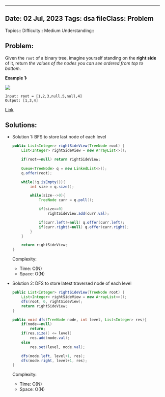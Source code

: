 
---
Date: 02 Jul, 2023
Tags: dsa
fileClass: Problem
---
Topics:: 
Difficulty::  Medium
Understanding:: 
## Problem: 
 Given the `root` of a binary tree, imagine yourself standing on the **right side** of it, return _the values of the nodes you can see ordered from top to bottom_.

**Example 1:**

![](https://assets.leetcode.com/uploads/2021/02/14/tree.jpg)

    Input: root = [1,2,3,null,5,null,4]
    Output: [1,3,4]

[Link]( https://leetcode.com/problems/binary-tree-right-side-view/)


## Solutions: 

- Solution 1:  BFS to store last node of each level
	```java
	public List<Integer> rightSideView(TreeNode root) {
        List<Integer> rightSideView = new ArrayList<>();

        if(root==null) return rightSideView;
        
        Queue<TreeNode> q = new LinkedList<>();
        q.offer(root);

        while(!q.isEmpty()){
            int size = q.size();

            while(size-->0){
                TreeNode curr = q.poll();

                if(size==0)
                    rightSideView.add(curr.val);

                if(curr.left!=null) q.offer(curr.left);
                if(curr.right!=null) q.offer(curr.right);
            }
        }

        return rightSideView;
    }
	
	```
	Complexity: 
	- Time: O(N)
	- Space: O(N)

- Solution 2:  DFS to store latest traversed node of each level
	```java
    public List<Integer> rightSideView(TreeNode root) {
        List<Integer> rightSideView = new ArrayList<>();
        dfs(root, 0, rightSideView);
        return rightSideView;
    }

    public void dfs(TreeNode node, int level, List<Integer> res){
        if(node==null)
            return;
        if(res.size() <= level) 
            res.add(node.val);
        else
            res.set(level, node.val);

        dfs(node.left, level+1, res);
        dfs(node.right, level+1, res);
    }
	
	```
	Complexity: 
	- Time: O(N)
	- Space: O(N)

